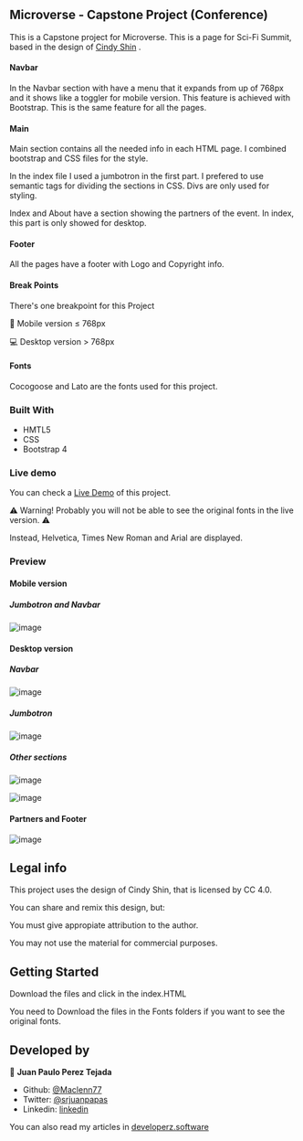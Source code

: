 ## Microverse - Capstone Project (Conference)

This is a Capstone project for Microverse. This is a page for Sci-Fi Summit, based in the design of [Cindy Shin](https://www.behance.net/gallery/29845175/CC-Global-Summit-2015) .

#### Navbar

In the Navbar section with have a menu that it expands from up of 768px and it shows like  a toggler for mobile version. This feature is achieved with Bootstrap. This is the same feature for all the pages.

#### Main
Main section contains all the needed info in each HTML page. I combined bootstrap and CSS files for the style.

In the index file I used a jumbotron in the first part. I prefered to use semantic tags for dividing the sections in CSS. Divs are only used for styling.

Index and About have a section showing the partners of the event. In index, this part is only showed for desktop.

#### Footer

All the pages have a footer with Logo and Copyright info.

#### Break Points

There's one breakpoint for this Project

:iphone: Mobile version ≤ 768px

💻 Desktop version > 768px

#### Fonts

Cocogoose and Lato are the fonts used for this project.

### Built With

- HMTL5
- CSS
- Bootstrap 4

### Live demo

You can check a [Live Demo](https://rawcdn.githack.com/Maclenn77/Capstone-SF-Summit/f5fb361e5640f16d6498cabf1de5b0b0906bd051/index.html) of this project.

:warning: Warning! Probably you will not be able to see the original fonts in the live version. :warning:

Instead, Helvetica, Times New Roman and Arial are displayed.

### Preview

#### Mobile version

##### Jumbotron and Navbar

![image](https://rawcdn.githack.com/Maclenn77/Capstone-SF-Summit/7272c56332508b49a6c7390b6d210a7454699679/img/Readme/jumbotron-mobile.png)

#### Desktop version

##### Navbar

![image](https://rawcdn.githack.com/Maclenn77/Capstone-SF-Summit/7272c56332508b49a6c7390b6d210a7454699679/img/Readme/navbar.png)

##### Jumbotron

![image](https://rawcdn.githack.com/Maclenn77/Capstone-SF-Summit/7272c56332508b49a6c7390b6d210a7454699679/img/Readme/jumbotron.png)

##### Other sections

![image](https://rawcdn.githack.com/Maclenn77/Capstone-SF-Summit/6455ace16add1d49b6d52e44d1ee4ad6d57e7c75/img/Readme/MainProgram.png)

![image](![https://github.com/Maclenn77/Capstone-SF-Summit/blob/feature-branch/img/Readme/feature-speakers.png])

#### Partners and Footer

![image](https://rawcdn.githack.com/Maclenn77/Capstone-SF-Summit/7272c56332508b49a6c7390b6d210a7454699679/img/Readme/featureandfooter.png)

## Legal info

This project uses the design of Cindy Shin, that is licensed by CC 4.0.

You can share and remix this design, but:

You must give appropiate attribution to the author.

You may not use the material for commercial purposes.

## Getting Started

Download the files and click in the index.HTML

You need to Download the files in the Fonts folders if you want to see the original fonts.

## Developed by

👤 **Juan Paulo Perez Tejada**

- Github: [@Maclenn77](https://github.com/Maclenn77)
- Twitter: [@srjuanpapas](https://twitter.com/srjuanpapas)
- Linkedin: [linkedin](https://mx.linkedin.com/in/juanpaulopereztejada )

You can also read my articles in [developerz.software](http://developerz.software/) 
